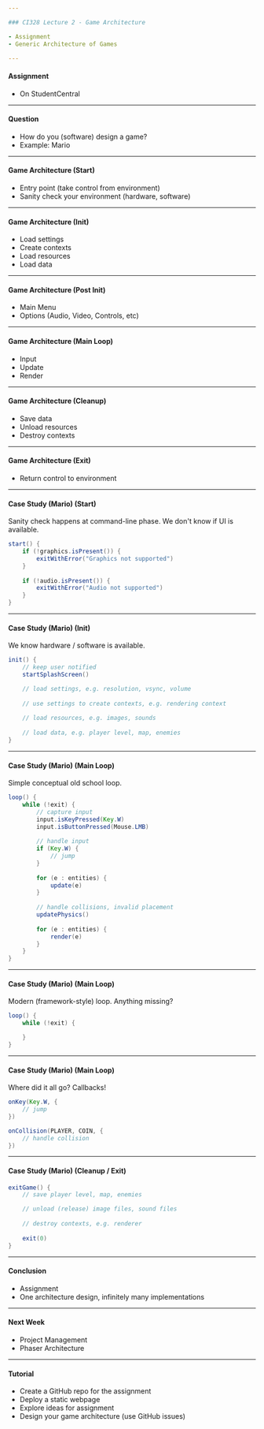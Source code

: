```yaml
---

### CI328 Lecture 2 - Game Architecture

- Assignment
- Generic Architecture of Games

---
```


#### Assignment

- On StudentCentral

---

#### Question

- How do you (software) design a game?
- Example: Mario

---

#### Game Architecture (Start)

- Entry point (take control from environment)
- Sanity check your environment (hardware, software)

---

#### Game Architecture (Init)

- Load settings
- Create contexts
- Load resources
- Load data

---

#### Game Architecture (Post Init)

- Main Menu
- Options (Audio, Video, Controls, etc)

---

#### Game Architecture (Main Loop)

- Input
- Update
- Render

---

#### Game Architecture (Cleanup)

- Save data
- Unload resources
- Destroy contexts 

---

#### Game Architecture (Exit)

- Return control to environment

---

#### Case Study (Mario) (Start)

Sanity check happens at command-line phase.
We don't know if UI is available.

```java
start() {
    if (!graphics.isPresent()) {
        exitWithError("Graphics not supported")
    }
    
    if (!audio.isPresent()) {
        exitWithError("Audio not supported")
    }
}
```

---

#### Case Study (Mario) (Init)

We know hardware / software is available.

```java
init() {
    // keep user notified
    startSplashScreen()

    // load settings, e.g. resolution, vsync, volume
    
    // use settings to create contexts, e.g. rendering context
    
    // load resources, e.g. images, sounds
    
    // load data, e.g. player level, map, enemies
}
```

---

#### Case Study (Mario) (Main Loop)

Simple conceptual old school loop.

```java
loop() {
    while (!exit) {
        // capture input
        input.isKeyPressed(Key.W)
        input.isButtonPressed(Mouse.LMB)
        
        // handle input
        if (Key.W) {
            // jump
        }
        
        for (e : entities) {
            update(e)
        }
        
        // handle collisions, invalid placement
        updatePhysics()
        
        for (e : entities) {
            render(e)
        }
    }
}
```

---

#### Case Study (Mario) (Main Loop)

Modern (framework-style) loop. Anything missing?

```java
loop() {
    while (!exit) {

    }
}
```

---

#### Case Study (Mario) (Main Loop)

Where did it all go? Callbacks!

```java
onKey(Key.W, { 
    // jump
})

onCollision(PLAYER, COIN, {
    // handle collision
})
```

---

#### Case Study (Mario) (Cleanup / Exit)

```java
exitGame() {
    // save player level, map, enemies

    // unload (release) image files, sound files
    
    // destroy contexts, e.g. renderer
    
    exit(0)
}
```

---

#### Conclusion

- Assignment
- One architecture design, infinitely many implementations

---

#### Next Week

- Project Management
- Phaser Architecture

---

#### Tutorial

- Create a GitHub repo for the assignment
- Deploy a static webpage
- Explore ideas for assignment
- Design your game architecture (use GitHub issues)
